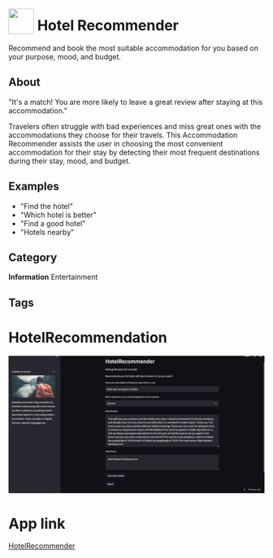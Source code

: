 # <img src="https://raw.githack.com/FortAwesome/Font-Awesome/master/svgs/solid/hotel.svg" card_color="#22A7F0" width="50" height="50" style="vertical-align:bottom"/> Hotel Recommender
Recommend and book the most suitable accommodation for you based on your purpose, mood, and budget.

## About

"It's a match! You are more likely to leave a great review after staying at this accommodation."

Travelers often struggle with bad experiences and miss great ones with the accommodations they choose for their travels. This Accommodation Recommender assists the user in choosing the most convenient accommodation for their stay by detecting their most frequent destinations during their stay, mood, and budget.

## Examples
* "Find the hotel"
* "Which hotel is better"
* "Find a good hotel"
* "Hotels nearby"



## Category
**Information**
Entertainment

## Tags

# HotelRecommendation

![Alt text](image.png "Optional Title")

# App link 
[HotelRecommender](https://gowtham07-hotelrecommendation-app-bv57zs.streamlit.app/)